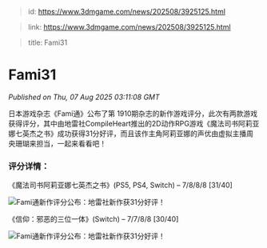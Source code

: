 > id: https://www.3dmgame.com/news/202508/3925125.html

> link: https://www.3dmgame.com/news/202508/3925125.html

> title: Fami31

# Fami31
_Published on Thu, 07 Aug 2025 03:11:08 GMT_

日本游戏杂志《Fami通》公布了第 1910期杂志的新作游戏评分，此次有两款游戏获得评分，其中由地雷社CompileHeart推出的2D动作RPG游戏《魔法司书阿莉亚娜七英杰之书》成功获得31分好评，而且该作主角阿莉亚娜的声优由虚拟主播周央珊瑚来担当，一起来看看吧！

### 评分详情：

《魔法司书阿莉亚娜七英杰之书》(PS5, PS4, Switch) – 7/8/8/8 \[31/40\]

![Fami通新作评分公布：地雷社新作获31分好评！](https://img.3dmgame.com/uploads/images/news/20250807/1754536205_759977_jpg_r.jpg)

《信仰：邪恶的三位一体》(Switch) – 7/7/8/8 \[30/40\]

![Fami通新作评分公布：地雷社新作获31分好评！](https://img.3dmgame.com/uploads/images/news/20250807/1754536205_268800_png_r.webp)
